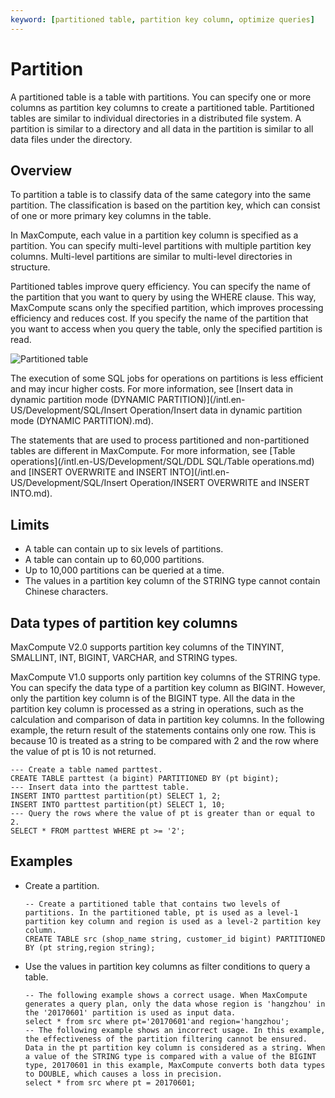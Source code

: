 ```yaml
---
keyword: [partitioned table, partition key column, optimize queries]
---
```


# Partition

A partitioned table is a table with partitions. You can specify one or more columns as partition key columns to create a partitioned table. Partitioned tables are similar to individual directories in a distributed file system. A partition is similar to a directory and all data in the partition is similar to all data files under the directory.

## Overview

To partition a table is to classify data of the same category into the same partition. The classification is based on the partition key, which can consist of one or more primary key columns in the table.

In MaxCompute, each value in a partition key column is specified as a partition. You can specify multi-level partitions with multiple partition key columns. Multi-level partitions are similar to multi-level directories in structure.

Partitioned tables improve query efficiency. You can specify the name of the partition that you want to query by using the WHERE clause. This way, MaxCompute scans only the specified partition, which improves processing efficiency and reduces cost. If you specify the name of the partition that you want to access when you query the table, only the specified partition is read.

![Partitioned table](https://static-aliyun-doc.oss-accelerate.aliyuncs.com/assets/img/en-US/3549559951/p1036.png)

The execution of some SQL jobs for operations on partitions is less efficient and may incur higher costs. For more information, see [Insert data in dynamic partition mode \(DYNAMIC PARTITION\)](/intl.en-US/Development/SQL/Insert Operation/Insert data in dynamic partition mode (DYNAMIC PARTITION).md).

The statements that are used to process partitioned and non-partitioned tables are different in MaxCompute. For more information, see [Table operations](/intl.en-US/Development/SQL/DDL SQL/Table operations.md) and [INSERT OVERWRITE and INSERT INTO](/intl.en-US/Development/SQL/Insert Operation/INSERT OVERWRITE and INSERT INTO.md).

## Limits

-   A table can contain up to six levels of partitions.
-   A table can contain up to 60,000 partitions.
-   Up to 10,000 partitions can be queried at a time.
-   The values in a partition key column of the STRING type cannot contain Chinese characters.

## Data types of partition key columns

MaxCompute V2.0 supports partition key columns of the TINYINT, SMALLINT, INT, BIGINT, VARCHAR, and STRING types.

MaxCompute V1.0 supports only partition key columns of the STRING type. You can specify the data type of a partition key column as BIGINT. However, only the partition key column is of the BIGINT type. All the data in the partition key column is processed as a string in operations, such as the calculation and comparison of data in partition key columns. In the following example, the return result of the statements contains only one row. This is because 10 is treated as a string to be compared with 2 and the row where the value of pt is 10 is not returned.

```
--- Create a table named parttest.
CREATE TABLE parttest (a bigint) PARTITIONED BY (pt bigint);
--- Insert data into the parttest table.
INSERT INTO parttest partition(pt) SELECT 1, 2;
INSERT INTO parttest partition(pt) SELECT 1, 10;
--- Query the rows where the value of pt is greater than or equal to 2.
SELECT * FROM parttest WHERE pt >= '2';
```

## Examples

-   Create a partition.

    ```
    -- Create a partitioned table that contains two levels of partitions. In the partitioned table, pt is used as a level-1 partition key column and region is used as a level-2 partition key column.
    CREATE TABLE src (shop_name string, customer_id bigint) PARTITIONED BY (pt string,region string);
    ```

-   Use the values in partition key columns as filter conditions to query a table.

    ```
    -- The following example shows a correct usage. When MaxCompute generates a query plan, only the data whose region is 'hangzhou' in the '20170601' partition is used as input data.
    select * from src where pt='20170601'and region='hangzhou'; 
    -- The following example shows an incorrect usage. In this example, the effectiveness of the partition filtering cannot be ensured. Data in the pt partition key column is considered as a string. When a value of the STRING type is compared with a value of the BIGINT type, 20170601 in this example, MaxCompute converts both data types to DOUBLE, which causes a loss in precision.
    select * from src where pt = 20170601; 
    ```


